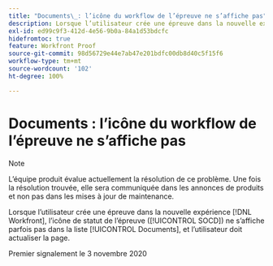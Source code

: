 ```yaml
---
title: "Documents\_: l’icône du workflow de l’épreuve ne s’affiche pas"
description: Lorsque l’utilisateur crée une épreuve dans la nouvelle expérience  [!DNL Workfront] , l’icône de statut de l’épreuve (SOCD) ne s’affiche parfois pas dans la liste Documents, et l’utilisateur doit actualiser la page.
exl-id: ed99c9f3-412d-4e56-9b0a-84a1d53bdcfc
hidefromtoc: true
feature: Workfront Proof
source-git-commit: 98d56729e44e7ab47e201bdfc00db8d40c5f15f6
workflow-type: tm+mt
source-wordcount: '102'
ht-degree: 100%

---
```


# Documents : l’icône du workflow de l’épreuve ne s’affiche pas

<!--Converted to story-->

>[!NOTE]
>
>L’équipe produit évalue actuellement la résolution de ce problème. Une fois la résolution trouvée, elle sera communiquée dans les annonces de produits et non pas dans les mises à jour de maintenance.

Lorsque l’utilisateur crée une épreuve dans la nouvelle expérience [!DNL Workfront], l’icône de statut de l’épreuve ([!UICONTROL SOCD]) ne s’affiche parfois pas dans la liste [!UICONTROL Documents], et l’utilisateur doit actualiser la page.

Premier signalement le 3 novembre 2020
